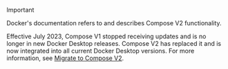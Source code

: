 > [!IMPORTANT]
>
> Docker's documentation refers to and describes Compose V2 functionality. 
>
> Effective July 2023, Compose V1 stopped receiving updates and is no longer in new Docker Desktop releases. Compose V2 has replaced it and is now integrated into all current Docker Desktop versions. For more information, see [Migrate to Compose V2](/compose/migrate).
